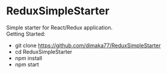 # ReduxSimpleStarter
Simple starter for React/Redux application.
</br>
Getting Started:
- git clone https://github.com/dimaka77/ReduxSimpleStarter
- cd ReduxSimpleStarter
- npm install
- npm start
